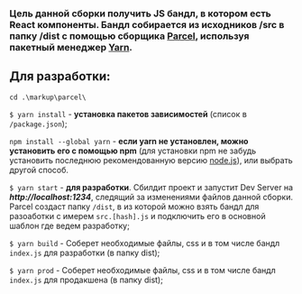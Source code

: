 ### Цель данной сборки получить JS бандл, в котором есть React компоненты. Бандл собираетcя из исходников /src в папку /dist с помощью сборщика [Parcel](https://parceljs.org/), используя пакетный менеджер [Yarn](https://yarnpkg.com/).

## Для разработки:

`cd .\markup\parcel\`

`$ yarn install` - **установка пакетов зависимостей** (список в `/package.json`);

`npm install --global yarn` - **если yarn не установлен, можно установить его с помощью npm** (для установки npm не забудь установить последнюю рекомендованную версию [node.js](https://nodejs.org/en/)), или выбрать другой способ.

`$ yarn start` - **для разработки**. Сбилдит проект и запустит Dev Server на ***http://localhost:1234***, следящий за изменениями файлов данной сборки. 
Parcel создаст папку `/dist`, в из которой можно взять бандл для разоаботки с имерем `src.[hash].js` и подключить его в основной шаблон где ведем разработку;

`$ yarn build` - Соберет необходимые файлы, css и в том числе бандл `index.js` для разработки (в папку dist);

`$ yarn prod` - Соберет необходимые файлы, css и в том числе бандл `index.js` для продакшена (в папку dist);